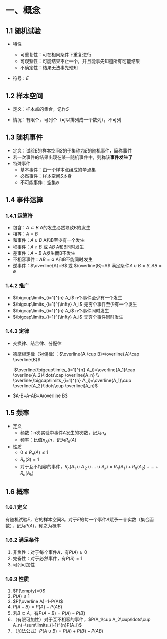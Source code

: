 # 一、概念

## 1.1 随机试验

- 特性
  - 可重复性：可在相同条件下重复进行
  - 可观察性：可能结果不止一个，并且能事先知道所有可能结果
  - 不确定性：结果无法事先预知

- 符号：$E$

## 1.2 样本空间

- 定义：样本点的集合，记作$S$

- 情况：有限个，可列个（可以排列成一个数列），不可列

## 1.3 随机事件

- 定义：试验$E$的样本空间$S$的子集称为$E$的随机事件，简称事件
- 若一次事件的结果出现在某一随机事件中，则称该**事件发生了**
- 特殊事件
  - 基本事件：由一个样本点组成的单点集
  - 必然事件：样本空间$S$本身
  - 不可能事件：空集$\emptyset$

## 1.4 事件运算

### 1.4.1 运算符

- 包含：$A\subset B$	A的发生必然导致B的发生	
- 相等：$A=B$
- 和事件：$A\cup B$    A和B至少有一个发生
- 积事件：$A\cap B$ 或 $AB$    A和B同时发生
- 差事件：$A-B$    A发生而B不发生
- 不相容事件：$AB=\emptyset$  A和B不能同时发生
- 逆事件：$\overline{A}=B$ 或 $\overline{B}=A$    满足条件$A\cup B=S,AB=\emptyset$ 

### 1.4.2 推广

- $\bigcup\limits_{i=1}^{n} A_i$    n个事件至少有一个发生
- $\bigcup\limits_{i=1}^{\infty} A_i$    无穷个事件至少有一个发生
- $\bigcap\limits_{i=1}^{n} A_i$    n个事件同时发生
- $\bigcap\limits_{i=1}^{\infty} A_i$    无穷个事件同时发生

### 1.4.3 定律

- 交换律、结合律、分配律

- 德摩根定律（对偶律）：$\overline{A \cup B}=\overline{A}\cap \overline{B}$

  ​										$\overline{\bigcup\limits_{i=1}^{n} A_i}=\overline{A_1}\cap \overline{A_2}\ldots\cap \overline{A_n} \\
  \overline{\bigcap\limits_{i=1}^{n} A_i}=\overline{A_1}\cup \overline{A_2}\ldots\cup \overline{A_n}$

- $A-B=A-AB=A\overline B$

## 1.5 频率

- 定义
  - 频数：n次实验中事件A发生的次数，记为$n_A$
  - 频率：比值$n_A / n$，记为$R_{n}(A)$
- 性质
  - $0\leq R_{n}(A) \leq 1$
  - $R_{n}(S)=1$
  - 对于互不相容的事件，$R_n(A_1\cup A_2\cup\ldots\cup A_k)=R_n(A_1)+R_n(A_2)+\ldots+R_n(A_k)$

## 1.6 概率

### 1.6.1 定义

有随机试验$E$，它的样本空间$S$。对于$E$的每一个事件$A$赋予一个实数（集合函数），记为$P(A)$，称之为概率

### 1.6.2 满足条件

1. 非负性：对于每个事件$A$，有$P(A)\geq 0$
2. 完备性：对于必然事件，有$P(S)= 1$
3. 可列可加性

### 1.6.3 性质

1. $P(\empty)=0$
2. $P(A)\leq 1$
3. $P(\overline A)=1-P(A)$
4. $P(A-B)=P(A)-P(AB)$
5. 若$B \subset A$，有$P(A-B)=P(A)-P(B)$
6. （有限可加性）对于互不相容的事件，$P(A_1\cup A_2\cup\ldots\cup A_n)=\sum\limits_{i-1}^{n}P(A_i)$
7. （加法公式）$P(A\cup B)=P(A)+P(B)-P(AB)$